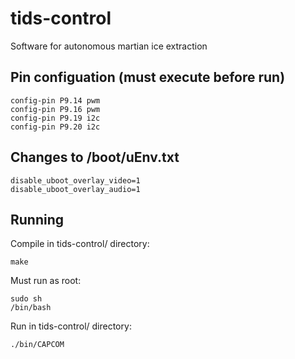 # tids-control
Software for autonomous martian ice extraction

## Pin configuation (must execute before run)
    config-pin P9.14 pwm
    config-pin P9.16 pwm
    config-pin P9.19 i2c
    config-pin P9.20 i2c

## Changes to /boot/uEnv.txt
    disable_uboot_overlay_video=1
    disable_uboot_overlay_audio=1

## Running
Compile in tids-control/ directory:

    make
    
Must run as root:

    sudo sh
    /bin/bash
    
Run in tids-control/ directory:

    ./bin/CAPCOM
